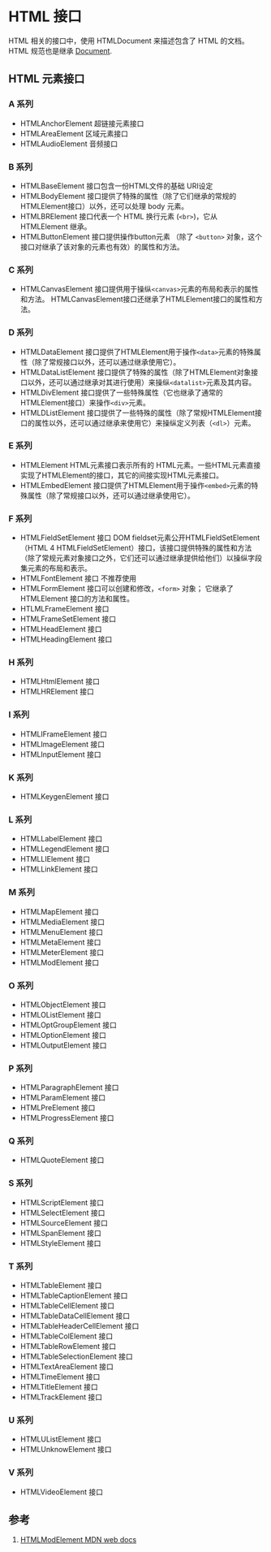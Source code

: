# HTML 接口

HTML 相关的接口中，使用 HTMLDocument 来描述包含了 HTML 的文档。HTML 规范也是继承 [Document](./Document.md).

## HTML 元素接口

### A 系列

- HTMLAnchorElement 超链接元素接口
- HTMLAreaElement 区域元素接口
- HTMLAudioElement 音频接口

### B 系列

- HTMLBaseElement 接口包含一份HTML文件的基础 URI设定
- HTMLBodyElement 接口提供了特殊的属性（除了它们继承的常规的HTMLElement接口）以外，还可以处理 body 元素。
- HTMLBRElement 接口代表一个 HTML 换行元素 (`<br>`)，它从 HTMLElement 继承。
- HTMLButtonElement 接口提供操作button元素 （除了 `<button>` 对象，这个接口对继承了该对象的元素也有效）的属性和方法。

### C 系列

- HTMLCanvasElement 接口提供用于操纵`<canvas>`元素的布局和表示的属性和方法。 HTMLCanvasElement接口还继承了HTMLElement接口的属性和方法。

### D 系列

- HTMLDataElement 接口提供了HTMLElement用于操作`<data>`元素的特殊属性（除了常规接口以外，还可以通过继承使用它）。
- HTMLDataListElement 接口提供了特殊的属性（除了HTMLElement对象接口以外，还可以通过继承对其进行使用）来操纵`<datalist>`元素及其内容。
- HTMLDivElement 接口提供了一些特殊属性（它也继承了通常的HTMLElement接口）来操作`<div>`元素。
- HTMLDListElement 接口提供了一些特殊的属性（除了常规HTMLElement接口的属性以外，还可以通过继承来使用它）来操纵定义列表（`<dl>`）元素。

### E 系列

- HTMLElement HTML元素接口表示所有的 HTML元素。一些HTML元素直接实现了HTMLElement的接口，其它的间接实现HTML元素接口。
- HTMLEmbedElement 接口提供了HTMLElement用于操作`<embed>`元素的特殊属性（除了常规接口以外，还可以通过继承使用它）。

### F 系列

- HTMLFieldSetElement 接口 DOM fieldset元素公开HTMLFieldSetElement   （HTML 4 HTMLFieldSetElement）接口，该接口提供特殊的属性和方法（除了常规元素对象接口之外，它们还可以通过继承提供给他们）以操纵字段集元素的布局和表示。
- HTMLFontElement 接口 不推荐使用
- HTMLFormElement 接口可以创建和修改，`<form>` 对象； 它继承了 HTMLElement 接口的方法和属性。
- HTLMLFrameElement 接口
- HTMLFrameSetElement 接口
- HTMLHeadElement 接口
- HTMLHeadingElement 接口

### H 系列

- HTMLHtmlElement 接口
- HTMLHRElement 接口

### I 系列

- HTMLIFrameElement 接口
- HTMLImageElement 接口
- HTMLInputElement 接口

### K 系列

- HTMLKeygenElement 接口

### L 系列

- HTMLLabelElement 接口
- HTMLLegendElement 接口
- HTMLLIElement 接口
- HTMLLinkElement 接口

### M 系列

- HTMLMapElement 接口
- HTMLMediaElement 接口
- HTMLMenuElement 接口
- HTMLMetaElement 接口
- HTMLMeterElement 接口
- HTMLModElement 接口

### O 系列

- HTMLObjectElement 接口
- HTMLOListElement 接口
- HTMLOptGroupElement  接口
- HTMLOptionElement 接口
- HTMLOutputElement 接口

### P 系列

- HTMLParagraphElement 接口
- HTMLParamElement 接口
- HTMLPreElement 接口
- HTMLProgressElement 接口

### Q 系列

- HTMLQuoteElement 接口

### S 系列

- HTMLScriptElement 接口
- HTMLSelectElement 接口
- HTMLSourceElement 接口
- HTMLSpanElement 接口
- HTMLStyleElement 接口

### T 系列

- HTMLTableElement 接口
- HTMLTableCaptionElement 接口
- HTMLTableCellElement 接口
- HTMLTableDataCellElement 接口
- HTMLTableHeaderCellElement 接口
- HTMLTableColElement 接口
- HTMLTableRowElement 接口
- HTMLTableSelectionElement 接口
- HTMLTextAreaElement 接口
- HTMLTimeElement 接口
- HTMLTitleElement 接口
- HTMLTrackElement 接口

### U 系列

- HTMLUListElement 接口
- HTMLUnknowElement 接口

### V 系列

- HTMLVideoElement 接口

## 参考

1. [HTMLModElement MDN web docs](https://developer.mozilla.org/en-US/docs/Web/API/HTMLModElement)